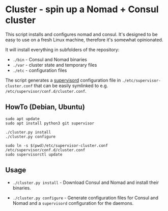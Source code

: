 # Cluster - spin up a Nomad + Consul cluster

This script installs and configures nomad and consul. It's designed to be easy
to use on a fresh Linux machine, therefore it's somewhat opinionated.

It will install everything in subfolders of the repository:
* `./bin` - Consul and Nomad binaries
* `./var` - cluster state and temporary files
* `./etc` - configuration files

The script generates a [supervisord][] configuration file in
`./etc/supervisor-cluster.conf` that can be easily symlinked to e.g.
`/etc/supervisor/conf.d/cluster.conf`.

[supervisord]: http://supervisord.org/


## HowTo (Debian, Ubuntu)

```shell
sudo apt update
sudo apt install python3 git supervisor

./cluster.py install
./cluster.py configure

sudo ln -s $(pwd)/etc/supervisor-cluster.conf /etc/supervisor/conf.d/cluster.conf
sudo supervisorctl update
```


## Usage

* `./cluster.py install` - Download Consul and Nomad and install their
  binaries.

* `./cluster.py configure` - Generate configuration files for Consul and Nomad
  and a `supervisord` configuration for the daemons.
